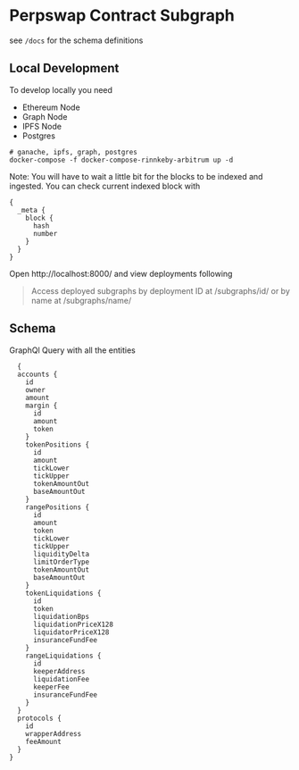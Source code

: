 # Perpswap Contract Subgraph

see `/docs` for the schema definitions

## Local Development
To develop locally you need
- Ethereum Node
- Graph Node
- IPFS Node
- Postgres

```
# ganache, ipfs, graph, postgres
docker-compose -f docker-compose-rinnkeby-arbitrum up -d
```

Note: You will have to wait a little bit for the blocks to be indexed and ingested. You can check current indexed block with
```
{
  _meta {
    block {
      hash
      number
    }
  }
}
```

Open http://localhost:8000/ and view deployments following

> Access deployed subgraphs by deployment ID at /subgraphs/id/<ID> or by name at /subgraphs/name/<NAME>
  
## Schema 
  
GraphQl Query with all the entities
```
  {
  accounts {
    id
    owner
    amount
    margin {
      id
      amount
      token
    }
    tokenPositions {
      id
      amount
      tickLower
      tickUpper
      tokenAmountOut
      baseAmountOut
    }
    rangePositions {
      id
      amount
      token
      tickLower
      tickUpper
      liquidityDelta
      limitOrderType
      tokenAmountOut
      baseAmountOut
    }
    tokenLiquidations {
      id
      token
      liquidationBps
      liquidationPriceX128
      liquidatorPriceX128
      insuranceFundFee
    }
    rangeLiquidations {
      id
      keeperAddress
      liquidationFee
      keeperFee
      insuranceFundFee
    }
  }
  protocols {
    id
    wrapperAddress
    feeAmount
  }
}
```
